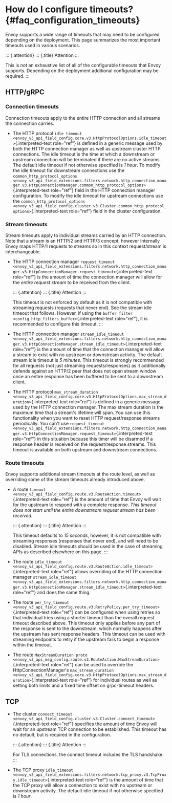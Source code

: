 How do I configure timeouts? {#faq_configuration_timeouts}
============================

Envoy supports a wide range of timeouts that may need to be configured
depending on the deployment. This page summarizes the most important
timeouts used in various scenarios.

::: {.attention}
::: {.title}
Attention
:::

This is not an exhaustive list of all of the configurable timeouts that
Envoy supports. Depending on the deployment additional configuration may
be required.
:::

HTTP/gRPC
---------

### Connection timeouts

Connection timeouts apply to the entire HTTP connection and all streams
the connection carries.

-   The HTTP protocol
    `idle timeout <envoy_v3_api_field_config.core.v3.HttpProtocolOptions.idle_timeout>`{.interpreted-text
    role="ref"} is defined in a generic message used by both the HTTP
    connection manager as well as upstream cluster HTTP connections. The
    idle timeout is the time at which a downstream or upstream
    connection will be terminated if there are no active streams. The
    default idle timeout if not otherwise specified is *1 hour*. To
    modify the idle timeout for downstream connections use the
    `common_http_protocol_options
    <envoy_v3_api_field_extensions.filters.network.http_connection_manager.v3.HttpConnectionManager.common_http_protocol_options>`{.interpreted-text
    role="ref"} field in the HTTP connection manager configuration. To
    modify the idle timeout for upstream connections use the
    `common_http_protocol_options <envoy_v3_api_field_config.cluster.v3.Cluster.common_http_protocol_options>`{.interpreted-text
    role="ref"} field in the cluster configuration.

### Stream timeouts

Stream timeouts apply to individual streams carried by an HTTP
connection. Note that a stream is an HTTP/2 and HTTP/3 concept, however
internally Envoy maps HTTP/1 requests to streams so in this context
request/stream is interchangeable.

-   The HTTP connection manager `request_timeout
    <envoy_v3_api_field_extensions.filters.network.http_connection_manager.v3.HttpConnectionManager.request_timeout>`{.interpreted-text
    role="ref"} is the amount of time the connection manager will allow
    for the *entire request stream* to be received from the client.

    ::: {.attention}
    ::: {.title}
    Attention
    :::

    This timeout is not enforced by default as it is not compatible with
    streaming requests (requests that never end). See the stream idle
    timeout that follows. However, if using the
    `buffer filter <config_http_filters_buffer>`{.interpreted-text
    role="ref"}, it is recommended to configure this timeout.
    :::

-   The HTTP connection manager `stream_idle_timeout
    <envoy_v3_api_field_extensions.filters.network.http_connection_manager.v3.HttpConnectionManager.stream_idle_timeout>`{.interpreted-text
    role="ref"} is the amount of time that the connection manager will
    allow a stream to exist with no upstream or downstream activity. The
    default stream idle timeout is *5 minutes*. This timeout is strongly
    recommended for all requests (not just streaming requests/responses)
    as it additionally defends against an HTTP/2 peer that does not open
    stream window once an entire response has been buffered to be sent
    to a downstream client.

-   The HTTP protocol
    `max_stream_duration <envoy_v3_api_field_config.core.v3.HttpProtocolOptions.max_stream_duration>`{.interpreted-text
    role="ref"} is defined in a generic message used by the HTTP
    connection manager. The max stream duration is the maximum time that
    a stream\'s lifetime will span. You can use this functionality when
    you want to reset HTTP request/response streams periodically. You
    can\'t use `request_timeout 
    <envoy_v3_api_field_extensions.filters.network.http_connection_manager.v3.HttpConnectionManager.request_timeout>`{.interpreted-text
    role="ref"} in this situation because this timer will be disarmed if
    a response header is received on the request/response streams. This
    timeout is available on both upstream and downstream connections.

### Route timeouts

Envoy supports additional stream timeouts at the route level, as well as
overriding some of the stream timeouts already introduced above.

-   A route
    `timeout <envoy_v3_api_field_config.route.v3.RouteAction.timeout>`{.interpreted-text
    role="ref"} is the amount of time that Envoy will wait for the
    upstream to respond with a complete response. *This timeout does not
    start until the entire downstream request stream has been received*.

    ::: {.attention}
    ::: {.title}
    Attention
    :::

    This timeout defaults to *15 seconds*, however, it is not compatible
    with streaming responses (responses that never end), and will need
    to be disabled. Stream idle timeouts should be used in the case of
    streaming APIs as described elsewhere on this page.
    :::

-   The route
    `idle_timeout <envoy_v3_api_field_config.route.v3.RouteAction.idle_timeout>`{.interpreted-text
    role="ref"} allows overriding of the HTTP connection manager
    `stream_idle_timeout
    <envoy_v3_api_field_extensions.filters.network.http_connection_manager.v3.HttpConnectionManager.stream_idle_timeout>`{.interpreted-text
    role="ref"} and does the same thing.

-   The route
    `per_try_timeout <envoy_v3_api_field_config.route.v3.RetryPolicy.per_try_timeout>`{.interpreted-text
    role="ref"} can be configured when using retries so that individual
    tries using a shorter timeout than the overall request timeout
    described above. This timeout only applies before any part of the
    response is sent to the downstream, which normally happens after the
    upstream has sent response headers. This timeout can be used with
    streaming endpoints to retry if the upstream fails to begin a
    response within the timeout.

-   The route
    `MaxStreamDuration proto <envoy_v3_api_msg_config.route.v3.RouteAction.MaxStreamDuration>`{.interpreted-text
    role="ref"} can be used to override the HttpConnectionManager\'s
    `max_stream_duration <envoy_v3_api_field_config.core.v3.HttpProtocolOptions.max_stream_duration>`{.interpreted-text
    role="ref"} for individual routes as well as setting both limits and
    a fixed time offset on grpc-timeout headers.

TCP
---

-   The cluster
    `connect_timeout <envoy_v3_api_field_config.cluster.v3.Cluster.connect_timeout>`{.interpreted-text
    role="ref"} specifies the amount of time Envoy will wait for an
    upstream TCP connection to be established. This timeout has no
    default, but is required in the configuration.

    ::: {.attention}
    ::: {.title}
    Attention
    :::

    For TLS connections, the connect timeout includes the TLS handshake.
    :::

-   The TCP proxy `idle_timeout
    <envoy_v3_api_field_extensions.filters.network.tcp_proxy.v3.TcpProxy.idle_timeout>`{.interpreted-text
    role="ref"} is the amount of time that the TCP proxy will allow a
    connection to exist with no upstream or downstream activity. The
    default idle timeout if not otherwise specified is *1 hour*.
